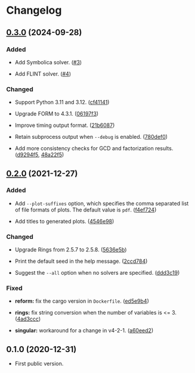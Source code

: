 # Changelog

<a name="0.3.0"></a>
## [0.3.0] (2024-09-28)

### Added

- Add Symbolica solver.
  ([#3](https://github.com/tueda/polybench/issues/3))

- Add FLINT solver.
  ([#4](https://github.com/tueda/polybench/issues/4))

### Changed

- Support Python 3.11 and 3.12.
  ([cf41141](https://github.com/tueda/polybench/commit/cf41141262f9d1619cfdbb0b292a97f8ec8253fd))

- Upgrade FORM to 4.3.1.
  ([06197f3](https://github.com/tueda/polybench/commit/06197f33dc36a1b1852b02b2ae5fcfe9c1479c57))

- Improve timing output format.
  ([21b6087](https://github.com/tueda/polybench/commit/21b6087d53d83a290e818dd9f9153d0d491b5796))

- Retain subprocess output when `--debug` is enabled.
  ([780def0](https://github.com/tueda/polybench/commit/780def0d9392cbfa5c31dcf7aaa8c99f196f5daa))

- Add more consistency checks for GCD and factorization results.
  ([d9294f5](https://github.com/tueda/polybench/commit/d9294f5cf1ac8794b2036df304eb9c0c7ffda8ae), [48a22f5](https://github.com/tueda/polybench/commit/48a22f57e8b3f675c3eb23b5e6e719e836e172aa))


<a name="0.2.0"></a>
## [0.2.0] (2021-12-27)

### Added

- Add `--plot-suffixes` option, which specifies the comma separated list of file formats of plots.
  The default value is `pdf`.
  ([f4ef724](https://github.com/tueda/polybench/commit/f4ef724a943273098487d4b39c589ab9e5e24174))

- Add titles to generated plots.
  ([4546e98](https://github.com/tueda/polybench/commit/4546e982151597acbd289dc1735b00e2b41b7674))

### Changed

- Upgrade Rings from 2.5.7 to 2.5.8.
  ([5636e5b](https://github.com/tueda/polybench/commit/5636e5b240abf038f6a6931fb85ca60afe20ddad))

- Print the default seed in the help message.
  ([2ccd784](https://github.com/tueda/polybench/commit/2ccd784c3cbf23e6c53b084ba187cbac4cea2aca))

- Suggest the `--all` option when no solvers are specified.
  ([ddd3c19](https://github.com/tueda/polybench/commit/ddd3c198e1192fd734ffc69cb1daf9b24980332e))

### Fixed

- **reform:** fix the cargo version in `Dockerfile`.
  ([ed5e9b4](https://github.com/tueda/polybench/commit/ed5e9b437bcf93e4df7f078ef0c68cccdc2d94fa))

- **rings:** fix string conversion when the number of variables is <= 3.
  ([4ad3ccc](https://github.com/tueda/polybench/commit/4ad3ccc9ed9810a64e1b0f0dfb44c19033d3d29a))

- **singular:** workaround for a change in v4-2-1.
  ([a60eed2](https://github.com/tueda/polybench/commit/a60eed27976115502e71ee31c9e02c48b08e0591))


<a name="0.1.0"></a>
## 0.1.0 (2020-12-31)

- First public version.


[0.3.0]: https://github.com/tueda/polybench/compare/0.2.0...0.3.0
[0.2.0]: https://github.com/tueda/polybench/compare/0.1.0...0.2.0
